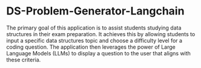 # DS-Problem-Generator-Langchain
The primary goal of this application is to assist students studying data structures in their exam preparation. It achieves this by allowing students to input a specific data structures topic and choose a difficulty level for a coding question. The application then leverages the power of Large Language Models (LLMs) to display a question to the user that aligns with these criteria.
